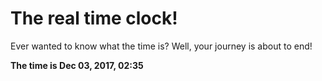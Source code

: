# The real time clock!

Ever wanted to know what the time is? Well, your journey is about to end!

**The time is Dec 03, 2017, 02:35**